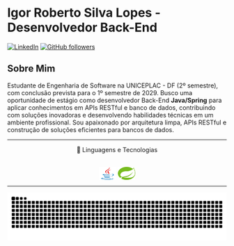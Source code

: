 # Igor Roberto Silva Lopes - Desenvolvedor Back-End
[![LinkedIn](https://img.shields.io/badge/LinkedIn-0077B5?style=for-the-badge&logo=linkedin&logoColor=white )](https://www.linkedin.com/in/igor-roberto-7b057b365/ )
[![GitHub followers](https://img.shields.io/badge/GitHub-100000?style=for-the-badge&logo=github&logoColor=white )](https://github.com/igorRooberto )

## Sobre Mim
Estudante de Engenharia de Software na UNICEPLAC - DF (2º semestre), com conclusão prevista para o 1º semestre de 2029. Busco uma oportunidade de estágio como desenvolvedor Back-End **Java/Spring** para aplicar conhecimentos em APIs RESTful e banco de dados, contribuindo com soluções inovadoras e desenvolvendo habilidades técnicas em um ambiente profissional. Sou apaixonado por arquitetura limpa, APIs RESTful e construção de soluções eficientes para bancos de dados.

---
<div align="center">
 🤖 Linguagens e Tecnologias
</div><br>
<p align="center">
  <img align="center" alt="Java" height="30" width="40" src="https://raw.githubusercontent.com/devicons/devicon/master/icons/java/java-original.svg">
  <img align="center" alt="Spring" height="30" width="40" src="https://raw.githubusercontent.com/devicons/devicon/master/icons/spring/spring-original.svg">
</p>

---

  <picture align="center">
  <source media="(prefers-color-scheme: dark)" srcset="https://raw.githubusercontent.com/igorRooberto/igorRooberto/output/github-contribution-grid-snake-dark.svg">
  <source media="(prefers-color-scheme: light)" srcset="https://raw.githubusercontent.com/igorRooberto/igorRooberto/output/github-contribution-grid-snake-dark.svg">
  <img align="center" alt="github contribution grid snake animation" src="https://raw.githubusercontent.com/igorRooberto/igorRooberto/output/github-contribution-grid-snake.svg">
</picture>


